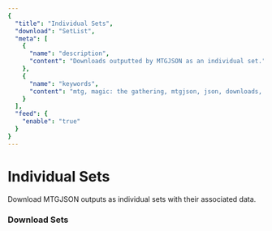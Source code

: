 ```yaml
---
{
  "title": "Individual Sets",
  "download": "SetList",
  "meta": [
    {
      "name": "description",
      "content": "Downloads outputted by MTGJSON as an individual set.",
    },
    {
      "name": "keywords",
      "content": "mtg, magic: the gathering, mtgjson, json, downloads, download set, individual sets, sets",
    }
  ],
  "feed": {
    "enable": "true"
  }
}
---
```


# Individual Sets

Download MTGJSON outputs as individual sets with their associated data.

### Download Sets

<DownloadSets/>
